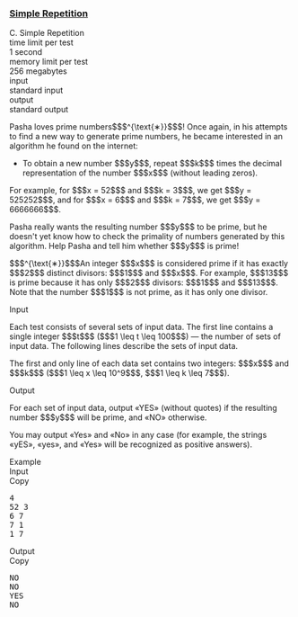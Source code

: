 <h3><a href="https://codeforces.com/contest/2093/problem/C" target="_blank" rel="noopener noreferrer">Simple Repetition</a></h3>

<div class="header"><div class="title">C. Simple Repetition</div><div class="time-limit"><div class="property-title">time limit per test</div>1 second</div><div class="memory-limit"><div class="property-title">memory limit per test</div>256 megabytes</div><div class="input-file input-standard"><div class="property-title">input</div>standard input</div><div class="output-file output-standard"><div class="property-title">output</div>standard output</div></div><div><p>Pasha loves prime numbers$$$^{\text{∗}}$$$! Once again, in his attempts to find a new way to generate prime numbers, he became interested in an algorithm he found on the internet:</p><ul> <li> To obtain a new number $$$y$$$, repeat $$$k$$$ times the decimal representation of the number $$$x$$$ (without leading zeros). </li></ul><p>For example, for $$$x = 52$$$ and $$$k = 3$$$, we get $$$y = 525252$$$, and for $$$x = 6$$$ and $$$k = 7$$$, we get $$$y = 6666666$$$.</p><p>Pasha really wants the resulting number $$$y$$$ to be prime, but he doesn't yet know how to check the primality of numbers generated by this algorithm. Help Pasha and tell him whether $$$y$$$ is prime!</p><div class="statement-footnote"><p>$$$^{\text{∗}}$$$An integer $$$x$$$ is considered prime if it has <span class="tex-font-style-bf">exactly</span> $$$2$$$ distinct divisors: $$$1$$$ and $$$x$$$. For example, $$$13$$$ is prime because it has only $$$2$$$ divisors: $$$1$$$ and $$$13$$$. Note that the number $$$1$$$ is not prime, as it has only one divisor.</p></div></div><div class="input-specification"><div class="section-title">Input</div><p>Each test consists of several sets of input data. The first line contains a single integer $$$t$$$ ($$$1 \leq t \leq 100$$$) — the number of sets of input data. The following lines describe the sets of input data.</p><p>The first and only line of each data set contains two integers: $$$x$$$ and $$$k$$$ ($$$1 \leq x \leq 10^9$$$, $$$1 \leq k \leq 7$$$).</p></div><div class="output-specification"><div class="section-title">Output</div><p>For each set of input data, output <span class="tex-font-style-tt">«YES»</span> (without quotes) if the resulting number $$$y$$$ will be prime, and <span class="tex-font-style-tt">«NO»</span> otherwise.</p><p>You may output <span class="tex-font-style-tt">«Yes»</span> and <span class="tex-font-style-tt">«No»</span> in any case (for example, the strings <span class="tex-font-style-tt">«yES»</span>, <span class="tex-font-style-tt">«yes»</span>, and <span class="tex-font-style-tt">«Yes»</span> will be recognized as positive answers).</p></div><div class="sample-tests"><div class="section-title">Example</div><div class="sample-test"><div class="input"><div class="title">Input<div title="Copy" data-clipboard-target="#id0047512815672894626" id="id0010947646383538312" class="input-output-copier">Copy</div></div><pre id="id0047512815672894626"><div class="test-example-line test-example-line-even test-example-line-0">4</div><div class="test-example-line test-example-line-odd test-example-line-1">52 3</div><div class="test-example-line test-example-line-even test-example-line-2">6 7</div><div class="test-example-line test-example-line-odd test-example-line-3">7 1</div><div class="test-example-line test-example-line-even test-example-line-4">1 7</div></pre></div><div class="output"><div class="title">Output<div title="Copy" data-clipboard-target="#id0021560958893197935" id="id006620162140123287" class="input-output-copier">Copy</div></div><pre id="id0021560958893197935">NO
NO
YES
NO
</pre></div></div></div>